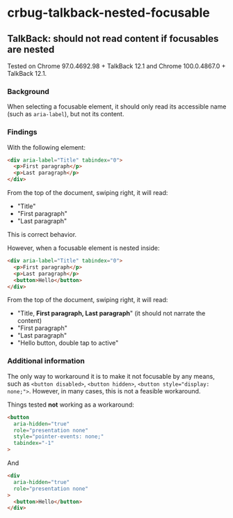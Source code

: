# crbug-talkback-nested-focusable

## TalkBack: should not read content if focusables are nested

Tested on Chrome 97.0.4692.98 + TalkBack 12.1 and Chrome 100.0.4867.0 + TalkBack 12.1.

### Background

When selecting a focusable element, it should only read its accessible name (such as `aria-label`), but not its content.

### Findings

With the following element:

```html
<div aria-label="Title" tabindex="0">
  <p>First paragraph</p>
  <p>Last paragraph</p>
</div>
```

From the top of the document, swiping right, it will read:

- "Title"
- "First paragraph"
- "Last paragraph"

This is correct behavior.

However, when a focusable element is nested inside:

```html
<div aria-label="Title" tabindex="0">
  <p>First paragraph</p>
  <p>Last paragraph</p>
  <button>Hello</button>
</div>
```

From the top of the document, swiping right, it will read:

- "Title, **First paragraph, Last paragraph**" (it should not narrate the content)
- "First paragraph"
- "Last paragraph"
- "Hello button, double tap to active"

### Additional information

The only way to workaround it is to make it not focusable by any means, such as `<button disabled>`, `<button hidden>`, `<button style="display: none;">`. However, in many cases, this is not a feasible workaround.

Things tested **not** working as a workaround:

```html
<button
  aria-hidden="true"
  role="presentation none"
  style="pointer-events: none;"
  tabindex="-1"
>
```

And

```html
<div
  aria-hidden="true"
  role="presentation none"
>
  <button>Hello</button>
</div>
```
